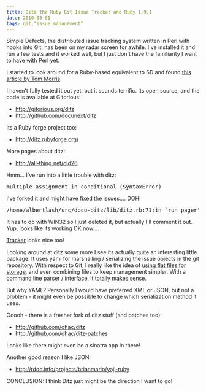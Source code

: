 ```yaml
---
title: Ditz the Ruby Git Issue Tracker and Ruby 1.9.1
date: 2010-05-01
tags: git,"issue management"
---
```

Simple Defects, the distributed issue tracking system written in Perl with hooks into Git, has been on my radar screen for awhile. I've installed it and run a few tests and it worked well, but I just don't have the familiarity I want to have with Perl yet.

I started to look around for a Ruby-based equivalent to SD and found [this article by Tom Morris](http://tommorris.org/blog/2010/04/26).

I haven't fully tested it out yet, but it sounds terrific. Its open source, and the code is available at Gitorious:

* <http://gitorious.org/ditz>
* <http://github.com/docunext/ditz>

Its a Ruby forge project too:

* <http://ditz.rubyforge.org/>

More pages about ditz:

* <http://all-thing.net/old26>

Hmm... I've run into a little trouble with ditz:

<pre class="sh_sh">
multiple assignment in conditional (SyntaxError)
</pre>

I've forked it and might have fixed the issues.... DOH!

<pre class="sh_sh">
/home/albertlash/src/docu-ditz/lib/ditz.rb:71:in `run_pager': uninitialized constant PLATFORM (NameError)
</pre>

It has to do with WIN32 so I just deleted it, but actually I'll comment it out. Yup, looks like its working OK now....

[Tracker](http://tracker.rubyforge.org/) looks nice too!

Looking around at ditz some more I see its actually quite an interesting little package. It uses yaml for marshalling / serializing the issue objects in the git repository. With respect to Git, I really like the idea of [using flat files for storage](http://www.docunext.com/2010/01/lets-use-flat-files-for-storage.html), and even combining files to keep management simpler. With a command line parser / interface, it totally makes sense.

But why YAML? Personally I would have preferred XML or JSON, but not a problem - it might even be possible to change which serialization method it uses.

Ooooh - there is a fresher fork of ditz stuff (and patches too):

* <http://github.com/ohac/ditz>
* <http://github.com/ohac/ditz-patches>

Looks like there might even be a sinatra app in there!

Another good reason I like JSON:

* <http://rdoc.info/projects/brianmario/yajl-ruby>

CONCLUSION: I think Ditz just might be the direction I want to go!

